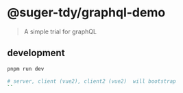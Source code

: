 # @suger-tdy/graphql-demo

> A simple trial for graphQL


## development

```bash
pnpm run dev

# server, client (vue2), client2 (vue2)  will bootstrap
``
